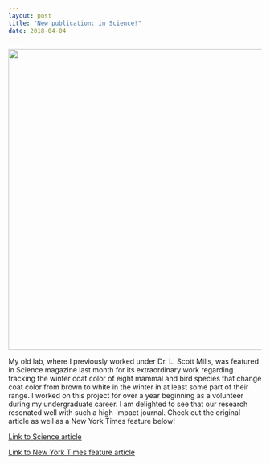 ```yaml
---
layout: post
title: "New publication: in Science!"
date: 2018-04-04
---
```

<center><img src="https://static01.nyt.com/images/2018/03/30/climate/CLI-SEASONS-illo/CLI-SEASONS-illo-superJumbo.jpg?quality=75&auto=web" width="600 px" />
</center>
 
My old lab, where I previously worked under Dr. L. Scott Mills, was featured in Science magazine last month for its extraordinary work regarding tracking the winter coat color of eight mammal and bird species that change coat color from brown to white in the winter in at least some part of their range. I worked on this project for over a year beginning as a volunteer during my undergraduate career. I am delighted to see that our research resonated well with such a high-impact journal. Check out the original article as well as a New York Times feature below!  
  
[Link to Science article](http://science.sciencemag.org/content/359/6379/1033.full?ijkey=DTbzNu9LT5IJ.&keytype=ref&siteid=sci)  
  
  
[Link to New York Times feature article](https://www.nytimes.com/2018/04/04/climate/animals-seasons-mismatch.html)
